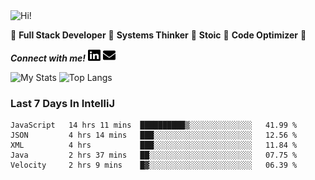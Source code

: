 <img src="https://i.giphy.com/media/3PAL5bChWnak0WJ32x/giphy.webp" alt="Hi!">

:star2: **Full Stack Developer** :star2: **Systems Thinker** :star2: **Stoic** :star2: **Code Optimizer** :star2:

***Connect with me!*** <a href="https://www.linkedin.com/in/ethan-glover/"><img src="https://raw.githubusercontent.com/eglove/eglove/eeb591600b73da426bd298d229e2fd96df019488/linkedin-brands.svg" alt="LinkedIn" width="20px" height="20px"></a> <a href="mailto:hello@ethang.email"><img src="https://raw.githubusercontent.com/eglove/eglove/47aceecf4819797d993f5facc7764cb99d0ab039/envelope-solid.svg" alt="Email" width="20px" height="20px"></a>

![My Stats](https://github-readme-stats.vercel.app/api?username=eglove&show_icons=true&theme=default&count_private=true)
![Top Langs](https://github-readme-stats.vercel.app/api/top-langs/?username=eglove&layout=compact)

### Last 7 Days In IntelliJ
<!--START_SECTION:waka-->
```text
JavaScript   14 hrs 11 mins  ██████████▒░░░░░░░░░░░░░░   41.99 % 
JSON         4 hrs 14 mins   ███░░░░░░░░░░░░░░░░░░░░░░   12.56 % 
XML          4 hrs           ███░░░░░░░░░░░░░░░░░░░░░░   11.84 % 
Java         2 hrs 37 mins   ██░░░░░░░░░░░░░░░░░░░░░░░   07.75 % 
Velocity     2 hrs 9 mins    █▓░░░░░░░░░░░░░░░░░░░░░░░   06.39 % 
```
<!--END_SECTION:waka-->
